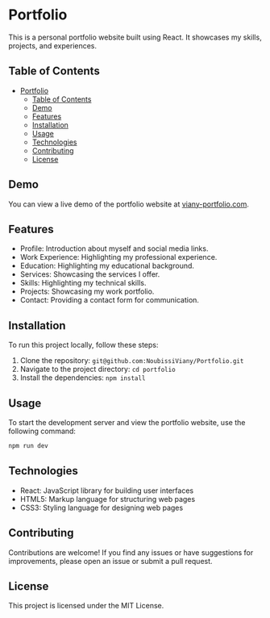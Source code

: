 # Portfolio

This is a personal portfolio website built using React. It showcases my skills, projects, and experiences.

## Table of Contents

- [Portfolio](#portfolio)
  - [Table of Contents](#table-of-contents)
  - [Demo](#demo)
  - [Features](#features)
  - [Installation](#installation)
  - [Usage](#usage)
  - [Technologies](#technologies)
  - [Contributing](#contributing)
  - [License](#license)

## Demo

You can view a live demo of the portfolio website at [viany-portfolio.com](https://viany-portfolio.netlify.app/).

## Features

- Profile: Introduction about myself and social media links.
- Work Experience: Highlighting my professional experience.
- Education: Highlighting my educational background.
- Services: Showcasing the services I offer.
- Skills: Highlighting my technical skills.
- Projects: Showcasing my work portfolio.
- Contact: Providing a contact form for communication.

## Installation

To run this project locally, follow these steps:

1. Clone the repository: `git@github.com:NoubissiViany/Portfolio.git`
2. Navigate to the project directory: `cd portfolio`
3. Install the dependencies: `npm install`

## Usage

To start the development server and view the portfolio website, use the following command:

```bash
npm run dev
```

## Technologies

- React: JavaScript library for building user interfaces
- HTML5: Markup language for structuring web pages
- CSS3: Styling language for designing web pages

## Contributing

Contributions are welcome! If you find any issues or have suggestions for improvements, please open an issue or submit a pull request.

## License

This project is licensed under the MIT License.
